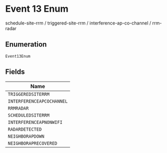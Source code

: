 
# Event 13 Enum

schedule-site-rrm / triggered-site-rrm / interference-ap-co-channel / rrm-radar

## Enumeration

`Event13Enum`

## Fields

| Name |
|  --- |
| `TRIGGEREDSITERRM` |
| `INTERFERENCEAPCOCHANNEL` |
| `RRMRADAR` |
| `SCHEDULEDSITERRM` |
| `INTERFERENCEAPNONWIFI` |
| `RADARDETECTED` |
| `NEIGHBORAPDOWN` |
| `NEIGHBORAPRECOVERED` |

